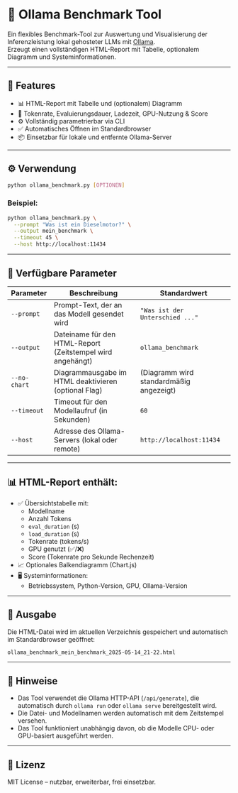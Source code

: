 # 🧠 Ollama Benchmark Tool

Ein flexibles Benchmark-Tool zur Auswertung und Visualisierung der Inferenzleistung lokal gehosteter LLMs mit [Ollama](https://ollama.com/).  
Erzeugt einen vollständigen HTML-Report mit Tabelle, optionalem Diagramm und Systeminformationen.

---

## 🚀 Features

- 📊 HTML-Report mit Tabelle und (optionalem) Diagramm
- 🧠 Tokenrate, Evaluierungsdauer, Ladezeit, GPU-Nutzung & Score
- ⚙️ Vollständig parametrierbar via CLI
- ✅ Automatisches Öffnen im Standardbrowser
- 📦 Einsetzbar für lokale und entfernte Ollama-Server

---

## ⚙️ Verwendung

```bash
python ollama_benchmark.py [OPTIONEN]
```

### Beispiel:

```bash
python ollama_benchmark.py \
  --prompt "Was ist ein Dieselmotor?" \
  --output mein_benchmark \
  --timeout 45 \
  --host http://localhost:11434
```

---

## 🧾 Verfügbare Parameter

| Parameter       | Beschreibung                                         | Standardwert                            |
|----------------|------------------------------------------------------|-----------------------------------------|
| `--prompt`      | Prompt-Text, der an das Modell gesendet wird         | `"Was ist der Unterschied ..."`         |
| `--output`      | Dateiname für den HTML-Report (Zeitstempel wird angehängt) | `ollama_benchmark`               |
| `--no-chart`    | Diagrammausgabe im HTML deaktivieren (optional Flag) | (Diagramm wird standardmäßig angezeigt) |
| `--timeout`     | Timeout für den Modellaufruf (in Sekunden)           | `60`                                    |
| `--host`        | Adresse des Ollama-Servers (lokal oder remote)       | `http://localhost:11434`                |

---

## 📊 HTML-Report enthält:

- ✅ Übersichtstabelle mit:
  - Modellname
  - Anzahl Tokens
  - `eval_duration` (s)
  - `load_duration` (s)
  - Tokenrate (tokens/s)
  - GPU genutzt (✅/❌)
  - Score (Tokenrate pro Sekunde Rechenzeit)
- 📈 Optionales Balkendiagramm (Chart.js)
- 🖥️ Systeminformationen:
  - Betriebssystem, Python-Version, GPU, Ollama-Version

---

## 📂 Ausgabe

Die HTML-Datei wird im aktuellen Verzeichnis gespeichert und automatisch im Standardbrowser geöffnet:

```bash
ollama_benchmark_mein_benchmark_2025-05-14_21-22.html
```

---

## 📌 Hinweise

- Das Tool verwendet die Ollama HTTP-API (`/api/generate`), die automatisch durch `ollama run` oder `ollama serve` bereitgestellt wird.
- Die Datei- und Modellnamen werden automatisch mit dem Zeitstempel versehen.
- Das Tool funktioniert unabhängig davon, ob die Modelle CPU- oder GPU-basiert ausgeführt werden.

---

## 📄 Lizenz

MIT License – nutzbar, erweiterbar, frei einsetzbar.
